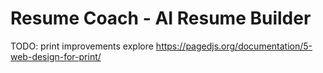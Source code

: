 # Resume Coach - AI Resume Builder

TODO:
print improvements explore https://pagedjs.org/documentation/5-web-design-for-print/
